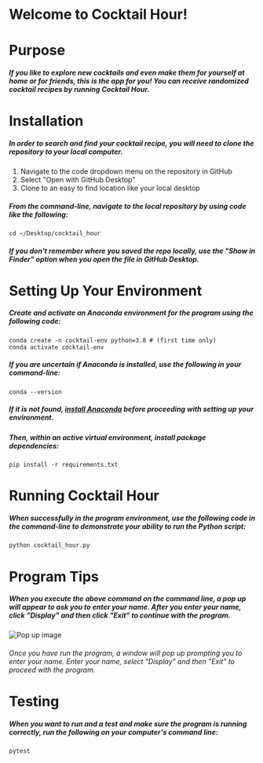 
# Welcome to Cocktail Hour!

# Purpose

##### If you like to explore new cocktails and even make them for yourself at home or for friends, this is the app for you! You can receive randomized cocktail recipes by running Cocktail Hour.

# Installation

##### In order to search and find your cocktail recipe, you will need to clone the repository to your local computer.

1. Navigate to the code dropdown menu on the repository in GitHub
2. Select "Open with GitHub Desktop"
3. Clone to an easy to find location like your local desktop

##### From the command-line, navigate to the local repository by using code like the following:

```
cd ~/Desktop/cocktail_hour
```

##### If you don't remember where you saved the repo locally, use the "Show in Finder" option when you open the file in GitHub Desktop.

# Setting Up Your Environment

##### Create and activate an Anaconda environment for the program using the following code:

```
conda create -n cocktail-env python=3.8 # (first time only)
conda activate cocktail-env
```

##### If you are uncertain if Anaconda is installed, use the following in your command-line:

```
conda --version
```

##### If it is not found, **[install Anaconda](https://www.anaconda.com/products/distribution)** before proceeding with setting up your environment.

##### Then, within an active virtual environment, install package dependencies:

```
pip install -r requirements.txt
```

# Running Cocktail Hour

##### When successfully in the program environment, use the following code in the command-line to demonstrate your ability to run the Python script:

```
python cocktail_hour.py
```
# Program Tips

##### When you execute the above command on the command line, a pop up will appear to ask you to enter your name. After you enter your name, click "Display" and then click "Exit" to continue with the program. 

![Pop up image](https://imgur.com/a/7z57DmL.png)

###### Once you have run the program, a window will pop up prompting you to enter your name. Enter your name, select "Display" and then "Exit" to proceed with the program.

# Testing

##### When you want to run and a test and make sure the program is running correctly, run the following on your computer's command line:

```
pytest
```
